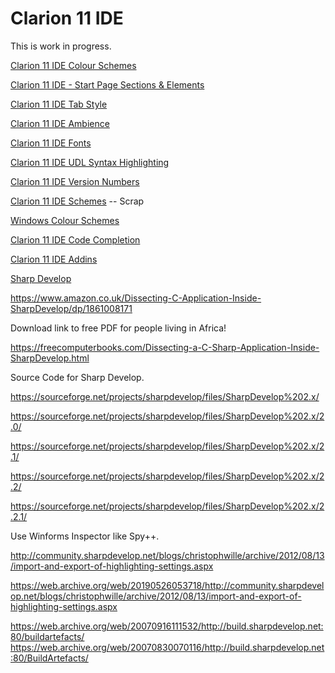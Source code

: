 # Clarion 11 IDE

This is work in progress.

[Clarion 11 IDE Colour Schemes](Clarion_11_IDE_Colour_Schemes.md)

[Clarion 11 IDE - Start Page Sections & Elements](Clarion_11_IDE_StartPage.md)

[Clarion 11 IDE Tab Style](Clarion_11_IDE_TabStyle.md)

[Clarion 11 IDE Ambience](Clarion_11_IDE_Ambience.md)

[Clarion 11 IDE Fonts](Clarion_11_IDE_Fonts.md)

[Clarion 11 IDE UDL Syntax Highlighting](Clarion_11_IDE_UDL_Syntax_Highlighting.md)

[Clarion 11 IDE Version Numbers](Clarion_11_IDE_Version_Numbers.md)

[Clarion 11 IDE Schemes](Clarion_11_IDE_Schemes.md) -- Scrap

[Windows Colour Schemes](Windows_Colour_Schemes.md)

[Clarion 11 IDE Code Completion](Clarion_11_Code_Completion.md)

[Clarion 11 IDE Addins](Clarion_11_IDE_Addins.md)

[Sharp Develop](SharpDevelop.md)

https://www.amazon.co.uk/Dissecting-C-Application-Inside-SharpDevelop/dp/1861008171

Download link to free PDF for people living in Africa!

https://freecomputerbooks.com/Dissecting-a-C-Sharp-Application-Inside-SharpDevelop.html

Source Code for Sharp Develop.

https://sourceforge.net/projects/sharpdevelop/files/SharpDevelop%202.x/

https://sourceforge.net/projects/sharpdevelop/files/SharpDevelop%202.x/2.0/

https://sourceforge.net/projects/sharpdevelop/files/SharpDevelop%202.x/2.1/

https://sourceforge.net/projects/sharpdevelop/files/SharpDevelop%202.x/2.2/

https://sourceforge.net/projects/sharpdevelop/files/SharpDevelop%202.x/2.2.1/


Use Winforms Inspector like Spy++.

http://community.sharpdevelop.net/blogs/christophwille/archive/2012/08/13/import-and-export-of-highlighting-settings.aspx

https://web.archive.org/web/20190526053718/http://community.sharpdevelop.net/blogs/christophwille/archive/2012/08/13/import-and-export-of-highlighting-settings.aspx


https://web.archive.org/web/20070916111532/http://build.sharpdevelop.net:80/buildartefacts/
https://web.archive.org/web/20070830070116/http://build.sharpdevelop.net:80/BuildArtefacts/



